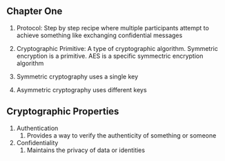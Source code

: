## Chapter One

1. Protocol: Step by step recipe where multiple participants attempt to achieve
   something like exchanging confidential messages

2. Cryptographic Primitive: A type of cryptographic algorithm. Symmetric
   encryption is a primitive. AES is a specific symmectric encryption algorithm

3. Symmetric cryptography uses a single key

4. Asymmetric cryptography uses different keys

## Cryptographic Properties
1. Authentication
    1. Provides a way to verify the authenticity of something or someone
2. Confidentiality
    1. Maintains the privacy of data or identities

